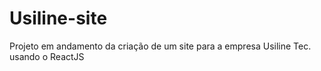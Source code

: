# Usiline-site

Projeto em andamento da criação de um site para a empresa Usiline Tec. usando o ReactJS